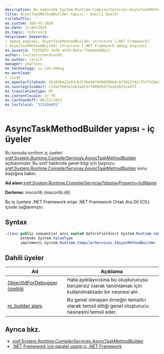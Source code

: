 ```yaml
---
description: Bu makalede System.Runtime.CompilerServices.AsyncTaskMethodBuilder sınıfının iç üyeleri açıklanmıştır.
title: AsyncTaskMethodBuilder Yapısı - Dahili Üyeler
titleSuffix: ''
ms.custom: SEO-VS-2020
ms.date: 11/04/2016
ms.topic: reference
helpviewer_keywords:
- debug engines, AsyncTaskMethodBuilder structure [.NET Framework]
- AsyncTaskMethodBuilder structure [.NET Framework debug engines]
ms.assetid: f32f5857-7ef8-45fd-8b5a-7f644eb98b11
author: leslierichardson95
ms.author: lerich
manager: jmartens
ms.technology: vs-ide-debug
ms.workload:
- vssdk
ms.openlocfilehash: 451696422e43cb257beb879980206b6c97f022743cf5ffd28eb40938d331460c
ms.sourcegitcommit: c72b2f603e1eb3a4157f00926df2e263831ea472
ms.translationtype: MT
ms.contentlocale: tr-TR
ms.lasthandoff: 08/12/2021
ms.locfileid: "121434691"
---
```

# <a name="asynctaskmethodbuilder-structure---internal-members"></a>AsyncTaskMethodBuilder yapısı - iç üyeler
Bu konuda sınıfının iç üyeleri <xref:System.Runtime.CompilerServices.AsyncTaskMethodBuilder> açıklanmıştır. Bu sınıf hakkında genel bilgi için başvuru <xref:System.Runtime.CompilerServices.AsyncTaskMethodBuilder> konu başlığına bakın.

 **Ad alanı:**<xref:System.Runtime.CompilerServices?displayProperty=fullName>

 **Derleme:** mscorlib (mscorlib.dll)

 Bu iç üyelere .NET Framework erişe .NET Framework Ortak Ara Dil (CIL) içinde sağlanmıştır.

## <a name="syntax"></a>Syntax

```csharp
.class public sequential ansi sealed beforefieldinit System.Runtime.CompilerServices.AsyncTaskMethodBuilder
       extends System.ValueType
       implements System.Runtime.CompilerServices.IAsyncMethodBuilder
```

## <a name="internal-members"></a>Dahili üyeler

|Ad|Açıklama|
|----------|-----------------|
|[ObjectIdForDebugger özelliği](../../extensibility/debugger/asynctaskmethodbuilder-objectidfordebugger-property.md)|Hata ayıklayıcısına bu oluşturucusu benzersiz olarak tanımlamak için kullanılmaktadır bir nesnesi alır.|
|[m_builder alanı](../../extensibility/debugger/asynctaskmethodbuilder-m-builder-field.md)|Bu genel olmayan örneğin temsilci olarak temsil ettiği genel oluşturucu nesnesini temsil eder.|

## <a name="see-also"></a>Ayrıca bkz.
- <xref:System.Runtime.CompilerServices.AsyncTaskMethodBuilder>
- [.NET Framework için paralel uzantı iç .NET Framework](../../extensibility/debugger/parallel-extension-internals-for-the-dotnet-framework.md)
